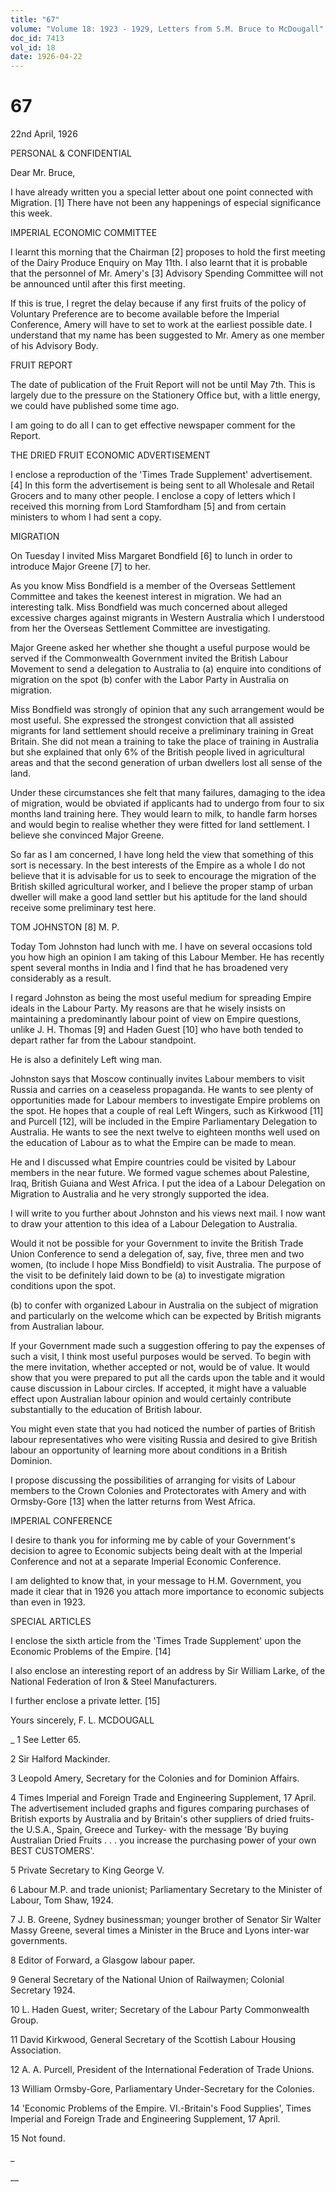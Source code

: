 ```yaml
---
title: "67"
volume: "Volume 18: 1923 - 1929, Letters from S.M. Bruce to McDougall"
doc_id: 7413
vol_id: 18
date: 1926-04-22
---
```


# 67

22nd April, 1926

PERSONAL &amp; CONFIDENTIAL

Dear Mr. Bruce,

I have already written you a special letter about one point connected with Migration. [1] There have not been any happenings of especial significance this week.

IMPERIAL ECONOMIC COMMITTEE

I learnt this morning that the Chairman [2] proposes to hold the first meeting of the Dairy Produce Enquiry on May 11th. I also learnt that it is probable that the personnel of Mr. Amery's [3] Advisory Spending Committee will not be announced until after this first meeting.

If this is true, I regret the delay because if any first fruits of the policy of Voluntary Preference are to become available before the Imperial Conference, Amery will have to set to work at the earliest possible date. I understand that my name has been suggested to Mr. Amery as one member of his Advisory Body.

FRUIT REPORT

The date of publication of the Fruit Report will not be until May 7th. This is largely due to the pressure on the Stationery Office but, with a little energy, we could have published some time ago.

I am going to do all I can to get effective newspaper comment for the Report.

THE DRIED FRUIT ECONOMIC ADVERTISEMENT

I enclose a reproduction of the 'Times Trade Supplement' advertisement. [4] In this form the advertisement is being sent to all Wholesale and Retail Grocers and to many other people. I enclose a copy of letters which I received this morning from Lord Stamfordham [5] and from certain ministers to whom I had sent a copy.

MIGRATION

On Tuesday I invited Miss Margaret Bondfield [6] to lunch in order to introduce Major Greene [7] to her.

As you know Miss Bondfield is a member of the Overseas Settlement Committee and takes the keenest interest in migration. We had an interesting talk. Miss Bondfield was much concerned about alleged excessive charges against migrants in Western Australia which I understood from her the Overseas Settlement Committee are investigating.

Major Greene asked her whether she thought a useful purpose would be served if the Commonwealth Government invited the British Labour Movement to send a delegation to Australia to (a) enquire into conditions of migration on the spot (b) confer with the Labor Party in Australia on migration.

Miss Bondfield was strongly of opinion that any such arrangement would be most useful. She expressed the strongest conviction that all assisted migrants for land settlement should receive a preliminary training in Great Britain. She did not mean a training to take the place of training in Australia but she explained that only 6% of the British people lived in agricultural areas and that the second generation of urban dwellers lost all sense of the land.

Under these circumstances she felt that many failures, damaging to the idea of migration, would be obviated if applicants had to undergo from four to six months land training here. They would learn to milk, to handle farm horses and would begin to realise whether they were fitted for land settlement. I believe she convinced Major Greene.

So far as I am concerned, I have long held the view that something of this sort is necessary. In the best interests of the Empire as a whole I do not believe that it is advisable for us to seek to encourage the migration of the British skilled agricultural worker, and I believe the proper stamp of urban dweller will make a good land settler but his aptitude for the land should receive some preliminary test here.

TOM JOHNSTON [8] M. P.

Today Tom Johnston had lunch with me. I have on several occasions told you how high an opinion I am taking of this Labour Member. He has recently spent several months in India and I find that he has broadened very considerably as a result.

I regard Johnston as being the most useful medium for spreading Empire ideals in the Labour Party. My reasons are that he wisely insists on maintaining a predominantly labour point of view on Empire questions, unlike J. H. Thomas [9] and Haden Guest [10] who have both tended to depart rather far from the Labour standpoint.

He is also a definitely Left wing man.

Johnston says that Moscow continually invites Labour members to visit Russia and carries on a ceaseless propaganda. He wants to see plenty of opportunities made for Labour members to investigate Empire problems on the spot. He hopes that a couple of real Left Wingers, such as Kirkwood [11] and Purcell [12], will be included in the Empire Parliamentary Delegation to Australia. He wants to see the next twelve to eighteen months well used on the education of Labour as to what the Empire can be made to mean.

He and I discussed what Empire countries could be visited by Labour members in the near future. We formed vague schemes about Palestine, Iraq, British Guiana and West Africa. I put the idea of a Labour Delegation on Migration to Australia and he very strongly supported the idea.

I will write to you further about Johnston and his views next mail. I now want to draw your attention to this idea of a Labour Delegation to Australia.

Would it not be possible for your Government to invite the British Trade Union Conference to send a delegation of, say, five, three men and two women, (to include I hope Miss Bondfield) to visit Australia. The purpose of the visit to be definitely laid down to be (a) to investigate migration conditions upon the spot.

(b) to confer with organized Labour in Australia on the subject of migration and particularly on the welcome which can be expected by British migrants from Australian labour.

If your Government made such a suggestion offering to pay the expenses of such a visit, I think most useful purposes would be served. To begin with the mere invitation, whether accepted or not, would be of value. It would show that you were prepared to put all the cards upon the table and it would cause discussion in Labour circles. If accepted, it might have a valuable effect upon Australian labour opinion and would certainly contribute substantially to the education of British labour.

You might even state that you had noticed the number of parties of British labour representatives who were visiting Russia and desired to give British labour an opportunity of learning more about conditions in a British Dominion.

I propose discussing the possibilities of arranging for visits of Labour members to the Crown Colonies and Protectorates with Amery and with Ormsby-Gore [13] when the latter returns from West Africa.

IMPERIAL CONFERENCE

I desire to thank you for informing me by cable of your Government's decision to agree to Economic subjects being dealt with at the Imperial Conference and not at a separate Imperial Economic Conference.

I am delighted to know that, in your message to H.M. Government, you made it clear that in 1926 you attach more importance to economic subjects than even in 1923.

SPECIAL ARTICLES

I enclose the sixth article from the 'Times Trade Supplement' upon the Economic Problems of the Empire. [14]

I also enclose an interesting report of an address by Sir William Larke, of the National Federation of Iron &amp; Steel Manufacturers.

I further enclose a private letter. [15]

Yours sincerely, F. L. MCDOUGALL 

_ 1 See Letter 65.

2 Sir Halford Mackinder.

3 Leopold Amery, Secretary for the Colonies and for Dominion Affairs.

4 Times Imperial and Foreign Trade and Engineering Supplement, 17 April. The advertisement included graphs and figures comparing purchases of British exports by Australia and by Britain's other suppliers of dried fruits-the U.S.A., Spain, Greece and Turkey- with the message 'By buying Australian Dried Fruits . . . you increase the purchasing power of your own BEST CUSTOMERS'.

5 Private Secretary to King George V.

6 Labour M.P. and trade unionist; Parliamentary Secretary to the Minister of Labour, Tom Shaw, 1924.

7 J. B. Greene, Sydney businessman; younger brother of Senator Sir Walter Massy Greene, several times a Minister in the Bruce and Lyons inter-war governments.

8 Editor of Forward, a Glasgow labour paper.

9 General Secretary of the National Union of Railwaymen; Colonial Secretary 1924.

10 L. Haden Guest, writer; Secretary of the Labour Party Commonwealth Group.

11 David Kirkwood, General Secretary of the Scottish Labour Housing Association.

12 A. A. Purcell, President of the International Federation of Trade Unions.

13 William Ormsby-Gore, Parliamentary Under-Secretary for the Colonies.

14 'Economic Problems of the Empire. VI.-Britain's Food Supplies', Times Imperial and Foreign Trade and Engineering Supplement, 17 April.

15 Not found.

_

__
